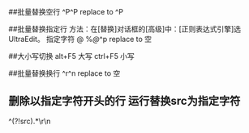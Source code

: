 ##批量替换空行
^P^P  replace to ^P

##批量替换指定行
方法：在[替换]对话框的[高级]中：[正则表达式引擎]选UltraEdit。
指定字符 @
%*@*^p replace to 空

##大小写切换
alt+F5  大写
ctrl+F5 小写

##批量替换换行
^r^n replace to 空

## 删除以指定字符开头的行 运行替换src为指定字符
^(?!src).*\r\n